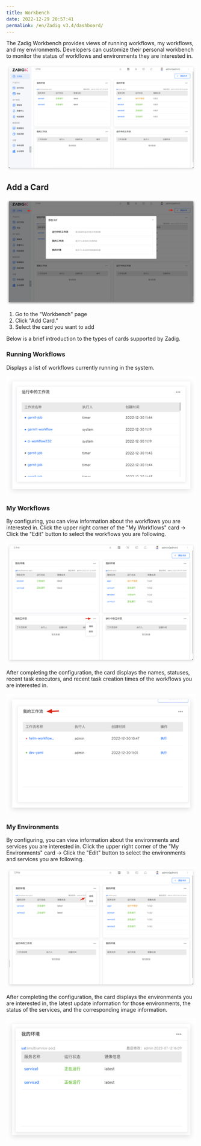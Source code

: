 ```yaml
---
title: Workbench
date: 2022-12-29 20:57:41
permalink: /en/Zadig v3.4/dashboard/
---
```


The Zadig Workbench provides views of running workflows, my workflows, and my environments. Developers can customize their personal workbench to monitor the status of workflows and environments they are interested in.

![Workbench](../../_images/dashboard_1.png)

## Add a Card

![Workbench](../../_images/dashboard_2.png)

1. Go to the "Workbench" page
2. Click "Add Card."
3. Select the card you want to add

Below is a brief introduction to the types of cards supported by Zadig.

### Running Workflows

Displays a list of workflows currently running in the system.

![Workbench](../../_images/dashboarding_running.png)

### My Workflows

By configuring, you can view information about the workflows you are interested in. Click the upper right corner of the "My Workflows" card -> Click the "Edit" button to select the workflows you are following.

![Workbench](../../_images/dashboard_my_workflow_1.png)

After completing the configuration, the card displays the names, statuses, recent task executors, and recent task creation times of the workflows you are interested in.

![Workbench](../../_images/dashboard_my_workflow_2.png)

### My Environments

By configuring, you can view information about the environments and services you are interested in. Click the upper right corner of the "My Environments" card -> Click the "Edit" button to select the environments and services you are following.

![Workbench](../../_images/dashboard_my_env_1.png)

After completing the configuration, the card displays the environments you are interested in, the latest update information for those environments, the status of the services, and the corresponding image information.

![Workbench](../../_images/dashboard_my_env_2.png)